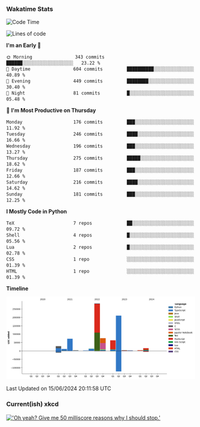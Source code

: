 ### Wakatime Stats
<!--START_SECTION:waka-->
![Code Time](http://img.shields.io/badge/Code%20Time-2%2C632%20hrs%2043%20mins-blue)

![Lines of code](https://img.shields.io/badge/From%20Hello%20World%20I%27ve%20Written-785.4%20thousand%20lines%20of%20code-blue)

**I'm an Early 🐤** 

```text
🌞 Morning                343 commits         ██████░░░░░░░░░░░░░░░░░░░   23.22 % 
🌆 Daytime                604 commits         ██████████░░░░░░░░░░░░░░░   40.89 % 
🌃 Evening                449 commits         ████████░░░░░░░░░░░░░░░░░   30.40 % 
🌙 Night                  81 commits          █░░░░░░░░░░░░░░░░░░░░░░░░   05.48 % 
```
📅 **I'm Most Productive on Thursday** 

```text
Monday                   176 commits         ███░░░░░░░░░░░░░░░░░░░░░░   11.92 % 
Tuesday                  246 commits         ████░░░░░░░░░░░░░░░░░░░░░   16.66 % 
Wednesday                196 commits         ███░░░░░░░░░░░░░░░░░░░░░░   13.27 % 
Thursday                 275 commits         █████░░░░░░░░░░░░░░░░░░░░   18.62 % 
Friday                   187 commits         ███░░░░░░░░░░░░░░░░░░░░░░   12.66 % 
Saturday                 216 commits         ████░░░░░░░░░░░░░░░░░░░░░   14.62 % 
Sunday                   181 commits         ███░░░░░░░░░░░░░░░░░░░░░░   12.25 % 
```


**I Mostly Code in Python** 

```text
TeX                      7 repos             ██░░░░░░░░░░░░░░░░░░░░░░░   09.72 % 
Shell                    4 repos             █░░░░░░░░░░░░░░░░░░░░░░░░   05.56 % 
Lua                      2 repos             █░░░░░░░░░░░░░░░░░░░░░░░░   02.78 % 
CSS                      1 repo              ░░░░░░░░░░░░░░░░░░░░░░░░░   01.39 % 
HTML                     1 repo              ░░░░░░░░░░░░░░░░░░░░░░░░░   01.39 % 
```



**Timeline**

![Lines of Code chart](https://raw.githubusercontent.com/joshuajeschek/joshuajeschek/main/assets/bar_graph.png)


 Last Updated on 15/06/2024 20:11:58 UTC
<!--END_SECTION:waka-->

### Current(ish) xkcd
<a id="xkcd-a" title="'Oh yeah? Give me 50 milliscore reasons why I should stop.'" href="https://www.xkcd.com" target="_blank">
        <img align="center" id="xkcd-img" src="https://imgs.xkcd.com/comics/1_2_kilofives.png" alt="'Oh yeah? Give me 50 milliscore reasons why I should stop.'" height=300 />
</a>
